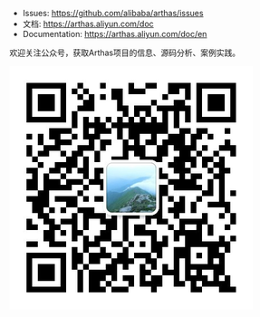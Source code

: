 
* Issues: https://github.com/alibaba/arthas/issues
* 文档: https://arthas.aliyun.com/doc
* Documentation: https://arthas.aliyun.com/doc/en


欢迎关注公众号，获取Arthas项目的信息、源码分析、案例实践。

![Arthas公众号](./assets/qrcode_gongzhonghao.jpg)

